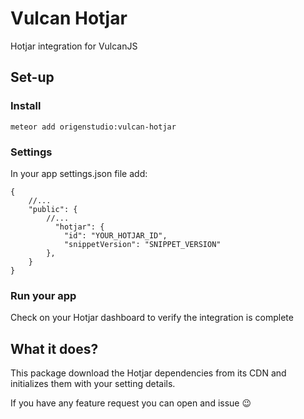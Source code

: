 # Vulcan Hotjar
Hotjar integration for VulcanJS

## Set-up

### Install
```
meteor add origenstudio:vulcan-hotjar
```

### Settings

In your app settings.json file add:

```
{
    //...
    "public": {
        //...
          "hotjar": {
            "id": "YOUR_HOTJAR_ID",
            "snippetVersion": "SNIPPET_VERSION"
        },
    }
}

```

### Run your app
Check on your Hotjar dashboard to verify the integration is complete

## What it does?

This package download the Hotjar dependencies from its CDN and initializes them with your setting details.

If you have any feature request you can open and issue :wink:





